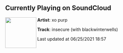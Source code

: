 ## Currently Playing on SoundCloud

[<img align="left" width="100" src="https://i1.sndcdn.com/artworks-Mpvj2WzpKdJmpcSI-RCVtDg-t500x500.jpg">](https://soundcloud.com/xopurp/insecure)

**Artist**: xo purp 

**Track**: insecure (with blackwinterwells)

Last updated at 06/25/2021 18:57
